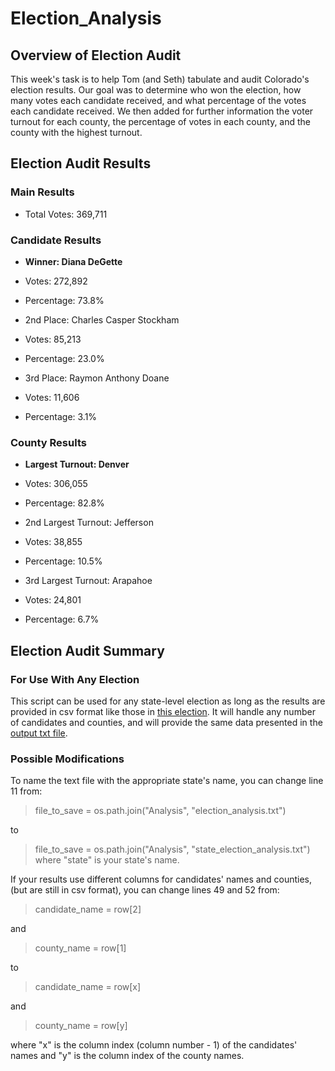 # Election_Analysis

## Overview of Election Audit

This week's task is to help Tom (and Seth) tabulate and audit Colorado's election results. Our goal was to determine who won the election, how many votes each candidate received, and what percentage of the votes each candidate received. We then added for further information the voter turnout for each county, the percentage of votes in each county, and the county with the highest turnout.

## Election Audit Results

### Main Results

* Total Votes: 369,711

### Candidate Results

* **Winner: Diana DeGette**
 * Votes: 272,892
 * Percentage: 73.8%

* 2nd Place: Charles Casper Stockham
 * Votes: 85,213
 * Percentage: 23.0%

* 3rd Place: Raymon Anthony Doane
 * Votes: 11,606
 * Percentage: 3.1%
 
### County Results

* **Largest Turnout: Denver**
 * Votes: 306,055
 * Percentage: 82.8%

* 2nd Largest Turnout: Jefferson
 * Votes: 38,855
 * Percentage: 10.5%

* 3rd Largest Turnout: Arapahoe
 * Votes: 24,801
 * Percentage: 6.7%

## Election Audit Summary

### For Use With Any Election

This script can be used for any state-level election as long as the results are provided in csv format like those in [this election](Resources/election_results.csv). It will handle any number of candidates and counties, and will provide the same data presented in the [output txt file](Analysis/election_analysis). 

### Possible Modifications

To name the text file with the appropriate state's name, you can change line 11 from:
> file_to_save = os.path.join("Analysis", "election_analysis.txt")

to

> file_to_save = os.path.join("Analysis", "state_election_analysis.txt")
where "state" is your state's name.

If your results use different columns for candidates' names and counties, (but are still in csv format), you can change lines 49 and 52 from:
> candidate_name = row[2]

and

> county_name = row[1]
 
to
 
> candidate_name = row[x]

and

> county_name = row[y]

where "x" is the column index (column number - 1) of the candidates' names and "y" is the column index of the county names.
